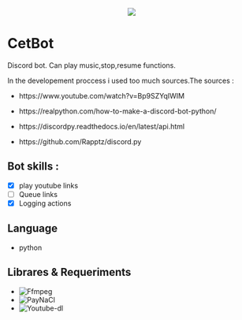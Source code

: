  
 <p align="center">
  <img src="https://i.giphy.com/media/mIZ9rPeMKefm0/giphy.webp" />
</p>

# CetBot  
Discord bot. Can play music,stop,resume functions.

In the developement proccess i used too much sources.The sources :
- <p>https://www.youtube.com/watch?v=Bp9SZYqIWIM</p>
- <p>https://realpython.com/how-to-make-a-discord-bot-python/</p>
- <p>https://discordpy.readthedocs.io/en/latest/api.html</p>
- <p>https://github.com/Rapptz/discord.py</p>
## Bot skills :

- [x] play youtube links
- [ ] Queue links
- [x] Logging actions

## Language
- python

 ## Librares & Requeriments
 - ![Ffmpeg](https://ffmpeg.org/)
 - ![PayNaCl](https://pypi.org/project/PyNaCl/)
 - ![Youtube-dl](https://pypi.org/project/youtube_dl/)
